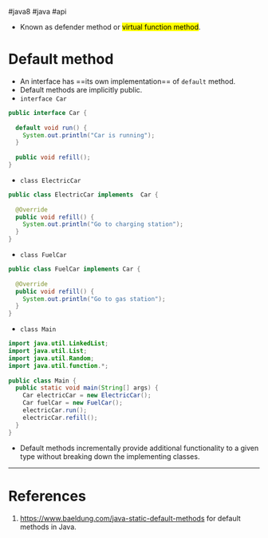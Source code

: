 #java8 #java #api 

- Known as defender method or <mark class="hltr-yellow">virtual function method</mark>.
# Default method
- An interface has ==its own implementation== of `default` method.
- Default methods are implicitly public.
- `interface Car`
```Java
public interface Car {  
  
  default void run() {  
    System.out.println("Car is running");  
  }  
  
  public void refill();  
}
```
- `class ElectricCar`
```Java
public class ElectricCar implements  Car {  
  
  @Override  
  public void refill() {  
    System.out.println("Go to charging station");  
  }  
}
```
- `class FuelCar`
```Java
public class FuelCar implements Car {  
  
  @Override  
  public void refill() {  
    System.out.println("Go to gas station");  
  }  
}
```
- `class Main`
```Java
import java.util.LinkedList;  
import java.util.List;  
import java.util.Random;  
import java.util.function.*;  
  
public class Main {  
  public static void main(String[] args) {  
    Car electricCar = new ElectricCar();  
    Car fuelCar = new FuelCar();  
    electricCar.run();
    electricCar.refill();  
  }  
}
```

- Default methods incrementally provide additional functionality to a given type without breaking down the implementing classes.
---
# References
1. https://www.baeldung.com/java-static-default-methods for default methods in Java.
